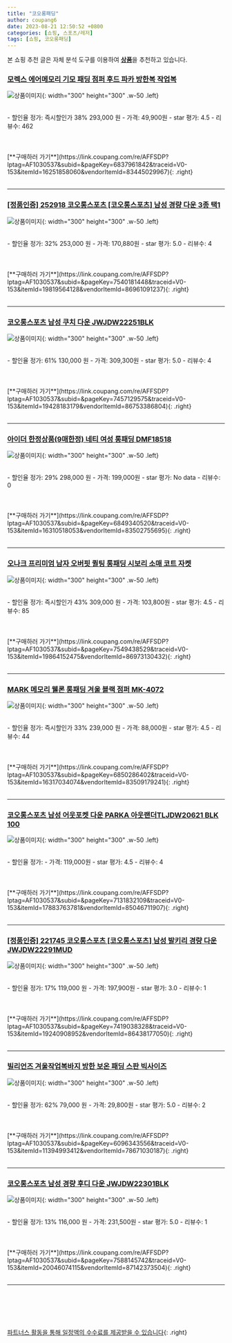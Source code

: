 ```yaml
---
title: "코오롱패딩"
author: coupang6
date: 2023-08-21 12:50:52 +0800
categories: [쇼핑, 스포츠/레저]
tags: [쇼핑, 코오롱패딩]
---
```


본 쇼핑 추천 글은 자체 분석 도구를 이용하여 [**상품**](https://link.coupang.com/a/bao1ui)을 추천하고 있습니다.

### [모렉스 에어메모리 기모 패딩 점퍼 후드 파카 방한복 작업복](https://link.coupang.com/re/AFFSDP?lptag=AF1030537&subid=&pageKey=6837961842&traceid=V0-153&itemId=16251858060&vendorItemId=83445029967)

![상품이미지](https://thumbnail6.coupangcdn.com/thumbnails/remote/230x230ex/image/vendor_inventory/4416/880daa9aba45ff228033b7487d8069bc4d6cbca5c4db8e7015877f1e6615.jpg){: width="300" height="300" .w-50 .left}


<br>
- 할인율 정가: 즉시할인가 38%  293,000   원
- 가격: 49,900원
- star 평가: 4.5
- 리뷰수: 462
<br>
<br>
<br>
<br>
[**구매하러 가기**](https://link.coupang.com/re/AFFSDP?lptag=AF1030537&subid=&pageKey=6837961842&traceid=V0-153&itemId=16251858060&vendorItemId=83445029967){: .right}
<br>
<br>

---

### [[정품인증] 252918 코오롱스포츠 [코오롱스포츠] 남성 경량 다운 3종 택1](https://link.coupang.com/re/AFFSDP?lptag=AF1030537&subid=&pageKey=7540181448&traceid=V0-153&itemId=19819564128&vendorItemId=86961091237)

![상품이미지](https://thumbnail10.coupangcdn.com/thumbnails/remote/230x230ex/image/vendor_inventory/0521/f87537caab99ffa52668d011ca3eba6bf479a946280cd157466276e6381f.jpg){: width="300" height="300" .w-50 .left}


<br>
- 할인율 정가: 32%  253,000   원
- 가격: 170,880원
- star 평가: 5.0
- 리뷰수: 4
<br>
<br>
<br>
<br>
[**구매하러 가기**](https://link.coupang.com/re/AFFSDP?lptag=AF1030537&subid=&pageKey=7540181448&traceid=V0-153&itemId=19819564128&vendorItemId=86961091237){: .right}
<br>
<br>

---

### [코오롱스포츠 남성 쿠치 다운 JWJDW22251BLK](https://link.coupang.com/re/AFFSDP?lptag=AF1030537&subid=&pageKey=7457129575&traceid=V0-153&itemId=19428183179&vendorItemId=86753386804)

![상품이미지](https://thumbnail6.coupangcdn.com/thumbnails/remote/230x230ex/image/vendor_inventory/e202/bedf24aa57a51bef074dfe73e30f9f7a569f5be1fa3f7c60bfe9d88284bb.jpg){: width="300" height="300" .w-50 .left}


<br>
- 할인율 정가: 61%  130,000   원
- 가격: 309,300원
- star 평가: 5.0
- 리뷰수: 4
<br>
<br>
<br>
<br>
[**구매하러 가기**](https://link.coupang.com/re/AFFSDP?lptag=AF1030537&subid=&pageKey=7457129575&traceid=V0-153&itemId=19428183179&vendorItemId=86753386804){: .right}
<br>
<br>

---

### [아이더 한정상품(9매한정) 네티 여성 롱패딩 DMF18518](https://link.coupang.com/re/AFFSDP?lptag=AF1030537&subid=&pageKey=6849340520&traceid=V0-153&itemId=16310518053&vendorItemId=83502755695)

![상품이미지](https://thumbnail9.coupangcdn.com/thumbnails/remote/230x230ex/image/vendor_inventory/06cb/a176fec1c04f49982568e546421a16a3aef0c63c438f92007cc63c0d7b93.png){: width="300" height="300" .w-50 .left}


<br>
- 할인율 정가: 29%  298,000   원
- 가격: 199,000원
- star 평가: No data
- 리뷰수: 0
<br>
<br>
<br>
<br>
[**구매하러 가기**](https://link.coupang.com/re/AFFSDP?lptag=AF1030537&subid=&pageKey=6849340520&traceid=V0-153&itemId=16310518053&vendorItemId=83502755695){: .right}
<br>
<br>

---

### [오나크 프리미엄 남자 오버핏 퀼팅 롱패딩 시보리 소매 코트 자켓](https://link.coupang.com/re/AFFSDP?lptag=AF1030537&subid=&pageKey=7549438529&traceid=V0-153&itemId=19864152475&vendorItemId=86973130432)

![상품이미지](https://thumbnail6.coupangcdn.com/thumbnails/remote/230x230ex/image/vendor_inventory/eab0/11167f66b3db08506cb96437eda85595b299c6e74cf79a8f15dc51030b89.jpg){: width="300" height="300" .w-50 .left}


<br>
- 할인율 정가: 즉시할인가 43%  309,000   원
- 가격: 103,800원
- star 평가: 4.5
- 리뷰수: 85
<br>
<br>
<br>
<br>
[**구매하러 가기**](https://link.coupang.com/re/AFFSDP?lptag=AF1030537&subid=&pageKey=7549438529&traceid=V0-153&itemId=19864152475&vendorItemId=86973130432){: .right}
<br>
<br>

---

### [MARK 메모리 웰론 롱패딩 겨울 블랙 점퍼 MK-4072](https://link.coupang.com/re/AFFSDP?lptag=AF1030537&subid=&pageKey=6850286402&traceid=V0-153&itemId=16317034074&vendorItemId=83509179241)

![상품이미지](https://thumbnail10.coupangcdn.com/thumbnails/remote/230x230ex/image/vendor_inventory/7c5d/a215fc6d88ccdaa7df49a554b04d14e45c7697b6800690be3c47c8f18b7f.jpg){: width="300" height="300" .w-50 .left}


<br>
- 할인율 정가: 즉시할인가 33%  239,000   원
- 가격: 88,000원
- star 평가: 4.5
- 리뷰수: 44
<br>
<br>
<br>
<br>
[**구매하러 가기**](https://link.coupang.com/re/AFFSDP?lptag=AF1030537&subid=&pageKey=6850286402&traceid=V0-153&itemId=16317034074&vendorItemId=83509179241){: .right}
<br>
<br>

---

### [코오롱스포츠 남성 어웃포켓 다운 PARKA 아웃랜더TLJDW20621 BLK 100](https://link.coupang.com/re/AFFSDP?lptag=AF1030537&subid=&pageKey=7131832109&traceid=V0-153&itemId=17883763781&vendorItemId=85046711907)

![상품이미지](https://thumbnail8.coupangcdn.com/thumbnails/remote/230x230ex/image/vendor_inventory/68cb/7e59c4fd8ce51c0201beae645a1867829dda0d6008ee61fa21d9953b6f13.jpg){: width="300" height="300" .w-50 .left}


<br>
- 할인율 정가: 
- 가격: 119,000원
- star 평가: 4.5
- 리뷰수: 4
<br>
<br>
<br>
<br>
[**구매하러 가기**](https://link.coupang.com/re/AFFSDP?lptag=AF1030537&subid=&pageKey=7131832109&traceid=V0-153&itemId=17883763781&vendorItemId=85046711907){: .right}
<br>
<br>

---

### [[정품인증] 221745 코오롱스포츠 [코오롱스포츠] 남성 발키리 경량 다운 JWJDW22291MUD](https://link.coupang.com/re/AFFSDP?lptag=AF1030537&subid=&pageKey=7419038328&traceid=V0-153&itemId=19240908952&vendorItemId=86438177050)

![상품이미지](https://thumbnail9.coupangcdn.com/thumbnails/remote/230x230ex/image/vendor_inventory/fc85/836d554d2ca8dfe5f0c84bc14a4da3b6dc042aaac11d5b45d896ce18c986.jpg){: width="300" height="300" .w-50 .left}


<br>
- 할인율 정가: 17%  119,000   원
- 가격: 197,900원
- star 평가: 3.0
- 리뷰수: 1
<br>
<br>
<br>
<br>
[**구매하러 가기**](https://link.coupang.com/re/AFFSDP?lptag=AF1030537&subid=&pageKey=7419038328&traceid=V0-153&itemId=19240908952&vendorItemId=86438177050){: .right}
<br>
<br>

---

### [빌리언즈 겨울작업복바지 방한 보온 패딩 스판 빅사이즈](https://link.coupang.com/re/AFFSDP?lptag=AF1030537&subid=&pageKey=6096343556&traceid=V0-153&itemId=11394993412&vendorItemId=78671030187)

![상품이미지](https://thumbnail7.coupangcdn.com/thumbnails/remote/230x230ex/image/vendor_inventory/64d6/d74e8d78c59b028f25eadb1eccb4fb3b3274418a6100c7b2c1eac86c9394.jpg){: width="300" height="300" .w-50 .left}


<br>
- 할인율 정가: 62%  79,000   원
- 가격: 29,800원
- star 평가: 5.0
- 리뷰수: 2
<br>
<br>
<br>
<br>
[**구매하러 가기**](https://link.coupang.com/re/AFFSDP?lptag=AF1030537&subid=&pageKey=6096343556&traceid=V0-153&itemId=11394993412&vendorItemId=78671030187){: .right}
<br>
<br>

---

### [코오롱스포츠 남성 경량 후디 다운 JWJDW22301BLK](https://link.coupang.com/re/AFFSDP?lptag=AF1030537&subid=&pageKey=7588145742&traceid=V0-153&itemId=20046074115&vendorItemId=87142373504)

![상품이미지](https://thumbnail10.coupangcdn.com/thumbnails/remote/230x230ex/image/vendor_inventory/4620/8c68f880536023cdcf9b092253d542e6d194c150e7c2237c7042e62dab33.jpg){: width="300" height="300" .w-50 .left}


<br>
- 할인율 정가: 13%  116,000   원
- 가격: 231,500원
- star 평가: 5.0
- 리뷰수: 1
<br>
<br>
<br>
<br>
[**구매하러 가기**](https://link.coupang.com/re/AFFSDP?lptag=AF1030537&subid=&pageKey=7588145742&traceid=V0-153&itemId=20046074115&vendorItemId=87142373504){: .right}
<br>
<br>

---
<br><br><br><br><br> [파트너스 활동을 통해 일정액의 수수료를 제공받을 수 있습니다](https://link.coupang.com/a/bao1ui){: .right}